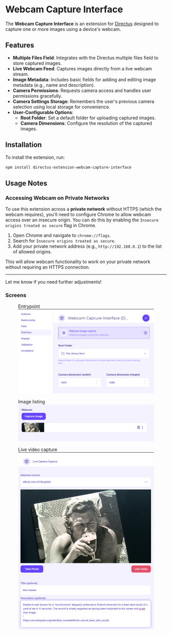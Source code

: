 # Webcam Capture Interface

The **Webcam Capture Interface** is an extension for [Directus](https://directus.io) designed to capture one or more images using a device's webcam.

## Features

- **Multiple Files Field**: Integrates with the Directus multiple files field to store captured images.
- **Live Webcam Feed**: Captures images directly from a live webcam stream.
- **Image Metadata**: Includes basic fields for adding and editing image metadata (e.g., name and description).
- **Camera Permissions**: Requests camera access and handles user permissions gracefully.
- **Camera Settings Storage**: Remembers the user's previous camera selection using local storage for convenience.
- **User-Configurable Options**:
  - **Root Folder**: Set a default folder for uploading captured images.
  - **Camera Dimensions**: Configure the resolution of the captured images.

## Installation

To install the extension, run:

```bash
npm install directus-extension-webcam-capture-interface
```

## Usage Notes

### Accessing Webcam on Private Networks

To use this extension across a **private network** without HTTPS (which the webcam requires), you'll need to configure Chrome to allow webcam access over an insecure origin. You can do this by enabling the `Insecure origins treated as secure` flag in Chrome.

1. Open Chrome and navigate to `chrome://flags`.
2. Search for `Insecure origins treated as secure`.
3. Add your private network address (e.g., `http://192.168.0.1`) to the list of allowed origins.

This will allow webcam functionality to work on your private network without requiring an HTTPS connection.

---

Let me know if you need further adjustments!

### Screens

<figure>
    <figurecaption>Entrypoint</figurecaption>
    <img src="https://raw.githubusercontent.com/veryphatic/directus-webcam-capture-interface/main/screens/entrypoint.png" />
</figure>
<figure>
    <figurecaption>Image listing</figurecaption>
    <img src="https://raw.githubusercontent.com/veryphatic/directus-webcam-capture-interface/main/screens/image_list.png" />
</figure>
<figure>
    <figurecaption>Live video capture</figurecaption>
    <img src="https://raw.githubusercontent.com/veryphatic/directus-webcam-capture-interface/main/screens/live_video.png" />
</figure>